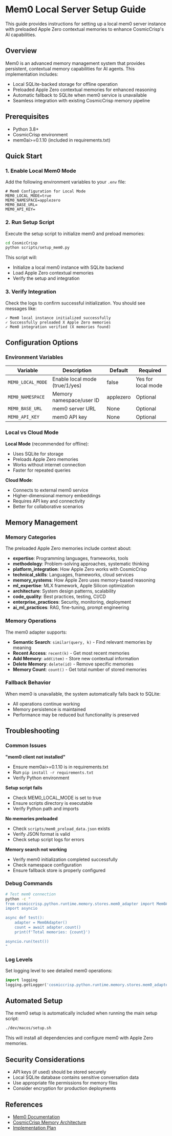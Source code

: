 # Mem0 Local Server Setup Guide

This guide provides instructions for setting up a local mem0 server instance with preloaded Apple Zero contextual memories to enhance CosmicCrisp's AI capabilities.

## Overview

Mem0 is an advanced memory management system that provides persistent, contextual memory capabilities for AI agents. This implementation includes:

- Local SQLite-backed storage for offline operation
- Preloaded Apple Zero contextual memories for enhanced reasoning
- Automatic fallback to SQLite when mem0 service is unavailable
- Seamless integration with existing CosmicCrisp memory pipeline

## Prerequisites

- Python 3.8+
- CosmicCrisp environment
- mem0ai>=0.1.10 (included in requirements.txt)

## Quick Start

### 1. Enable Local Mem0 Mode

Add the following environment variables to your `.env` file:

```env
# Mem0 Configuration for Local Mode
MEM0_LOCAL_MODE=true
MEM0_NAMESPACE=applezero
MEM0_BASE_URL=
MEM0_API_KEY=
```

### 2. Run Setup Script

Execute the setup script to initialize mem0 and preload memories:

```bash
cd CosmicCrisp
python scripts/setup_mem0.py
```

This script will:
- Initialize a local mem0 instance with SQLite backend
- Load Apple Zero contextual memories
- Verify the setup and integration

### 3. Verify Integration

Check the logs to confirm successful initialization. You should see messages like:
```
✓ Mem0 local instance initialized successfully
✓ Successfully preloaded X Apple Zero memories
✓ Mem0 integration verified (X memories found)
```

## Configuration Options

### Environment Variables

| Variable | Description | Default | Required |
|----------|-------------|---------|----------|
| `MEM0_LOCAL_MODE` | Enable local mode (true/1/yes) | false | Yes for local mode |
| `MEM0_NAMESPACE` | Memory namespace/user ID | applezero | Optional |
| `MEM0_BASE_URL` | mem0 server URL | None | Optional |
| `MEM0_API_KEY` | mem0 API key | None | Optional |

### Local vs Cloud Mode

**Local Mode** (recommended for offline):
- Uses SQLite for storage
- Preloads Apple Zero memories
- Works without internet connection
- Faster for repeated queries

**Cloud Mode**:
- Connects to external mem0 service
- Higher-dimensional memory embeddings
- Requires API key and connectivity
- Better for collaborative scenarios

## Memory Management

### Memory Categories

The preloaded Apple Zero memories include context about:

- **expertise**: Programming languages, frameworks, tools
- **methodology**: Problem-solving approaches, systematic thinking
- **platform_integration**: How Apple Zero works with CosmicCrisp
- **technical_skills**: Languages, frameworks, cloud services
- **memory_systems**: How Apple Zero uses memory-based reasoning
- **ml_expertise**: MLX framework, Apple Silicon optimization
- **architecture**: System design patterns, scalability
- **code_quality**: Best practices, testing, CI/CD
- **enterprise_practices**: Security, monitoring, deployment
- **ai_ml_practices**: RAG, fine-tuning, prompt engineering

### Memory Operations

The mem0 adapter supports:
- **Semantic Search**: `similar(query, k)` - Find relevant memories by meaning
- **Recent Access**: `recent(k)` - Get most recent memories
- **Add Memory**: `add(item)` - Store new contextual information
- **Delete Memory**: `delete(id)` - Remove specific memories
- **Memory Count**: `count()` - Get total number of stored memories

### Fallback Behavior

When mem0 is unavailable, the system automatically falls back to SQLite:
- All operations continue working
- Memory persistence is maintained
- Performance may be reduced but functionality is preserved

## Troubleshooting

### Common Issues

**"mem0 client not installed"**
- Ensure mem0ai>=0.1.10 is in requirements.txt
- Run `pip install -r requirements.txt`
- Verify Python environment

**Setup script fails**
- Check MEM0_LOCAL_MODE is set to true
- Ensure scripts directory is executable
- Verify Python path and imports

**No memories preloaded**
- Check `scripts/mem0_preload_data.json` exists
- Verify JSON format is valid
- Check setup script logs for errors

**Memory search not working**
- Verify mem0 initialization completed successfully
- Check namespace configuration
- Ensure fallback store is properly configured

### Debug Commands

```bash
# Test mem0 connection
python -c "
from cosmiccrisp.python.runtime.memory.stores.mem0_adapter import Mem0Adapter
import asyncio

async def test():
    adapter = Mem0Adapter()
    count = await adapter.count()
    print(f'Total memories: {count}')

asyncio.run(test())
"
```

### Log Levels

Set logging level to see detailed mem0 operations:

```python
import logging
logging.getLogger('cosmiccrisp.python.runtime.memory.stores.mem0_adapter').setLevel(logging.DEBUG)
```

## Automated Setup

The mem0 setup is automatically included when running the main setup script:

```bash
./dev/macos/setup.sh
```

This will install all dependencies and configure mem0 with Apple Zero memories.

## Security Considerations

- API keys (if used) should be stored securely
- Local SQLite database contains sensitive conversation data
- Use appropriate file permissions for memory files
- Consider encryption for production deployments

## References

- [Mem0 Documentation](https://docs.mem0.ai/)
- [CosmicCrisp Memory Architecture](./docs/architecture.md)
- [Implementation Plan](./implementation_plan.md)
